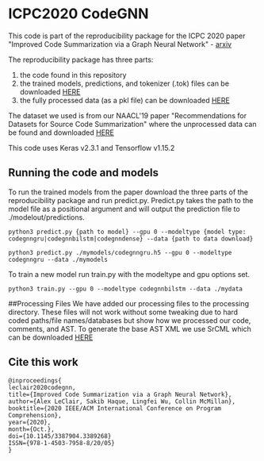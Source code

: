 # ICPC2020 CodeGNN
This code is part of the reproducibility package for the ICPC 2020 paper "Improved Code Summarization via a Graph Neural Network" - [arxiv](https://arxiv.org/abs/2004.02843)

The reproducibility package has three parts:
1. the code found in this repository
2. the trained models, predictions, and tokenizer (.tok) files can be downloaded [HERE](https://icpc2020.s3.us-east-2.amazonaws.com/ICPC_2020_data.tar.gz)
3. the fully processed data (as a pkl file) can be downloaded [HERE](https://icpc2020.s3.us-east-2.amazonaws.com/dataset.pkl)

The dataset we used is from our NAACL'19 paper "Recommendations for Datasets for Source Code Summarization" where the unprocessed data can be found and downloaded [HERE](http://leclair.tech/data/funcom/)

This code uses Keras v2.3.1 and Tensorflow v1.15.2 

## Running the code and models

To run the trained models from the paper download the three parts of the reproducibility package and run predict.py. Predict.py takes the path to the model file as a positional argument and will output the prediction file to ./modelout/predictions.

`python3 predict.py {path to model} --gpu 0 --modeltype {model type: codegnngru|codegnnbilstm|codegnndense} --data {path to data download}`

`python3 predict.py ./mymodels/codegnngru.h5 --gpu 0 --modeltype codegnngru --data ./mymodels`

To train a new model run train.py with the modeltype and gpu options set.

`python3 train.py --gpu 0 --modeltype codegnnbilstm --data ./mydata`

##Processing Files
We have added our processing files to the processing directory. These files will not work without some tweaking due to hard coded paths/file names/databases but show how we processed our code, comments, and AST. To generate the base AST XML we use SrCML which can be downloaded [HERE](https://www.srcml.org/)

## Cite this work
```
@inproceedings{
leclair2020codegnn,
title={Improved Code Summarization via a Graph Neural Network},
author={Alex LeClair, Sakib Haque, Lingfei Wu, Collin McMillan},
booktitle={2020 IEEE/ACM International Conference on Program Comprehension},
year={2020},
month={Oct.},
doi={10.1145/3387904.3389268}
ISSN={978-1-4503-7958-8/20/05}
}
```
